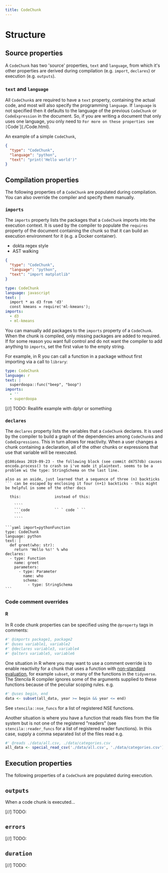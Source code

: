 ```yaml
---
title: CodeChunk
---
```


# Structure

## Source properties

A `CodeChunk` has two 'source' properties, `text` and `language`, from which it's other properties are derived during compilation (e.g. `import`, `declares`) or execution (e.g. `outputs`).

### `text` and `language`

All `CodeChunk`s are required to have a `text` property, containing the actual code, and most will also specify the programming `language`. If `language` is not specified then it defaults to the language of the previous `CodeChunk` or `CodeExpression` in the document. So, if you are writing a document that only uses one language, you only need to `For more on these properties see [`Code`](./Code.html).

An example of a simple `CodeChunk`,

```json import=helloWorld
{
  "type": "CodeChunk",
  "language": "python",
  "text": "print('Hello world')"
}
```

## Compilation properties

The following properties of a `CodeChunk` are populated during compilation. You can also override the compiler and specify them manually.

### `imports`

The `imports` property lists the packages that a `CodeChunk` imports into the execution context. It is used by the compiler to populate the `requires` property of the document containing the chunk so that it can build an execution environment for it (e.g. a Docker container).

- dokta regex style
- AST walking

```json import=importPython
{
  "type": "CodeChunk",
  "language": "python",
  "text": "import matplotlib"
}
```

```yaml import=importJavascript
type: CodeChunk
language: javascript
text: |
  import * as d3 from 'd3'
  const kmeans = require('ml-kmeans');
imports:
  - d3
  - ml-kmeans
```

You can manually add packages to the `imports` property of a `CodeChunk`. When the chunk is compiled, only missing packages are added to required. If for some reason you want full control and do not want the compiler to add anything to `imports`, set the first value to the empty string.

For example, in R you can call a function in a package without first importing via a call to `library`:

```yaml import=importJavascript
type: CodeChunk
language: r
text: |
  superdoopa::func("beep", "boop")
imports:
  - ''
  - superdoopa
```

[//] TODO: Reallife example with dplyr or something

### `declares`

The `declares` property lists the variables that a `CodeChunk` declares. It is used by the compiler to build a graph of the dependencies among `CodeChunk`s and `CodeExpressions`. This in turn allows for reactivity. When a user changes a chunk containing a declaration, all of the other chunks or expressions that use that variable will be rexecuted.

`````
@100ideas 2019-09-23 - the following block (see commit d4757db) causes encoda.process() to crash so i've made it plaintext. seems to be a problem wi the type: StringSchema on the last line.

also as an aside, just learned that a sequence of three (n) backticks ``` can be escaped by enclosing it four (n+1) backticks - this might be helpful in some of the other docs

  this:               instead of this:

    ````
    ```code           `` ` code ` ``
    ```
    ````

```yaml import=pythonFunction
type: CodeChunk
language: python
text: |
  def greet(who: str):
    return 'Hello %s!' % who
declares:
  - type: Function
    name: greet
    parameters:
      - type: Parameter
        name: who
        schema:
          - type: StringSchema
```
`````

### Code comment overrides

#### R

In R code chunk properties can be specified using the `@property` tags in comments:

```r
#' @imports package1, package2
#' @uses variable1, variable2
#' @declares variable3, variable4
#' @alters variable5, variable6
```

One situation in R where you may want to use a comment override is to enable reactivity for a chunk that uses a function with [non-standard evaluation](http://adv-r.had.co.nz/Computing-on-the-language.html), for example `subset`, or many of the functions in the `tidyverse`. The Stencila R compiler ignores some of the arguments supplied to these functions because of the peculiar scoping rules. e.g.

```r
#' @uses begin, end
data <- subset(all_data, year >= begin && year <= end)
```

See `stencila::nse_funcs` for a list of registered NSE functions.

Another situation is where you have a function that reads files from the file system but is not one of the registered "readers" (see `stencila::reader_funcs` for a list of registered reader functions). In this case, supply a comma separated list of the files read e.g.

```r
#' @reads ./data/all.csv, ./data/categories.csv
all_data <- special_read_csv('./data/all.csv', './data/categories.csv')
```

## Execution properties

The following properties of a `CodeChunk` are populated during execution.

## `outputs`

When a code chunk is executed...

[//] TODO:

## `errors`

[//] TODO:

## `duration`

[//] TODO:
